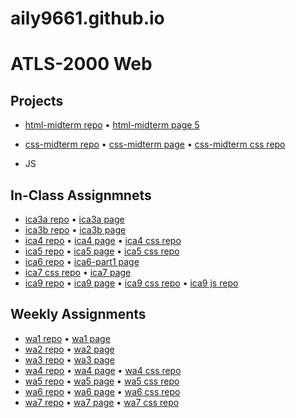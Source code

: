 # aily9661.github.io
# ATLS-2000 Web
## Projects
- <a href="/html-midterm/">html-midterm repo</a> • <a href="http://aily9661.github.io/html-midterm/page5.html">html-midterm page 5</a>
- <a href="index.html">css-midterm repo</a> • <a href="http://aily9661.github.io/index.html">css-midterm page</a> • <a href="/css/index-style.css">css-midterm css repo</a>

- JS
## In-Class Assignmnets
- <a href="/ica/ica3a.html">ica3a repo</a> • <a href="http://aily9661.github.io/ica/ica3a.html">ica3a page</a>
- <a href="/ica/ica3b-part2/ica3b.html">ica3b repo</a> • <a href="http://aily9661.github.io/ica/ica3b-part2/ica3b.html">ica3b page</a>
- <a href="/ica/ica4.html">ica4 repo</a> • <a href="http://aily9661.github.io/ica/ica4.html">ica4 page</a> • <a href="/css/ica4.css">ica4 css repo</a>
- <a href="/ica/ica5.html">ica5 repo</a> • <a href="http://aily9661.github.io/ica/ica5.html">ica5 page</a> • <a href="/css/ica5-style.css">ica5 css repo</a>
- <a href="/ica/ica6.html">ica6 repo</a> • <a href="http://aily9661.github.io/ica/ica6/ica6-part1.html">ica6-part1 page</a>
- <a href="/css/ica7-style.css">ica7 css repo</a> • <a href="http://aily9661.github.io/ica/ica7.html">ica7 page</a>
- <a href="/ica/ica9.html">ica9 repo</a> • <a href="http://aily9661.github.io/ica/ica9.html">ica9 page</a> • <a href="/css/ica9-style.css">ica9 css repo</a> • <a href="/js/ica9.js">ica9 js repo</a>

## Weekly Assignments
- <a href="/wa/wa1.html">wa1 repo</a> • <a href="http://aily9661.github.io/wa/wa1.html">wa1 page</a>
- <a href="/wa/wa2.html">wa2 repo</a> • <a href="http://aily9661.github.io/wa/wa2.html">wa2 page</a>
- <a href="/wa/wa3.html">wa3 repo</a> • <a href="http://aily9661.github.io/wa/wa3.html">wa3 page</a>
- <a href="/wa/wa4.html">wa4 repo</a> • <a href="http://aily9661.github.io/wa/wa4.html">wa4 page</a> • <a href="/css/wa4-style.css">wa4 css repo</a>
- <a href="/wa/wa5.html">wa5 repo</a> • <a href="http://aily9661.github.io/wa/wa5.html">wa5 page</a> • <a href="/css/wa5-style.css">wa5 css repo</a>
- <a href="/wa/wa6/wa6.html">wa6 repo</a> • <a href="http://aily9661.github.io/wa/wa6/wa6.html">wa6 page</a> • <a href="/wa/wa6/style.css">wa6 css repo</a>
- <a href="/wa/wa7.html">wa7 repo</a> • <a href="http://aily9661.github.io/wa/wa7.html">wa7 page</a> • <a href="/css/wa7-style.css">wa7 css repo</a>
